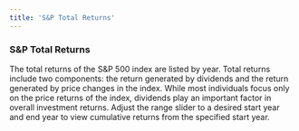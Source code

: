 ```yaml
---
title: 'S&P Total Returns'
---
```


### S&P Total Returns

The total returns of the S&P 500 index are listed by year. Total returns include two components: the
return generated by dividends and the return generated by price changes in the index. While most
individuals focus only on the price returns of the index, dividends play an important factor in
overall investment returns. Adjust the range slider to a desired start year and end year to view
cumulative returns from the specified start year.
